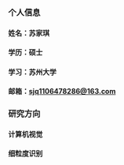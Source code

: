 ### 个人信息
#### 姓名：苏家琪
#### 学历：硕士
#### 学习：苏州大学
#### 邮箱：sjq1106478286@163.com


### 研究方向
#### 计算机视觉
#### 细粒度识别


